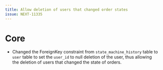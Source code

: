 ```yaml
---
title: Allow deletion of users that changed order states
issue: NEXT-11335
---
```

# Core
*  Changed the ForeignKey constraint from `state_machine_history` table to `user` table to set the `user_id` to null deletion of the user, thus allowing the deletion of users that changed the state of orders.
